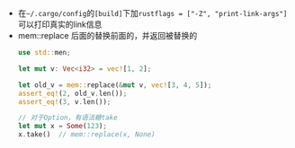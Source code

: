 - 在`~/.cargo/config`的`[build]`下加`rustflags = ["-Z", "print-link-args"]`可以打印真实的link信息  
- mem::replace  后面的替换前面的，并返回被替换的  
    ```rust
    use std::men;
    
    let mut v: Vec<i32> = vec![1, 2];

    let old_v = mem::replace(&mut v, vec![3, 4, 5]);
    assert_eq!(2, old_v.len());
    assert_eq!(3, v.len());

    // 对于Option，有语法糖take
    let mut x = Some(123);
    x.take()  // mem::replace(x, None)
    ```